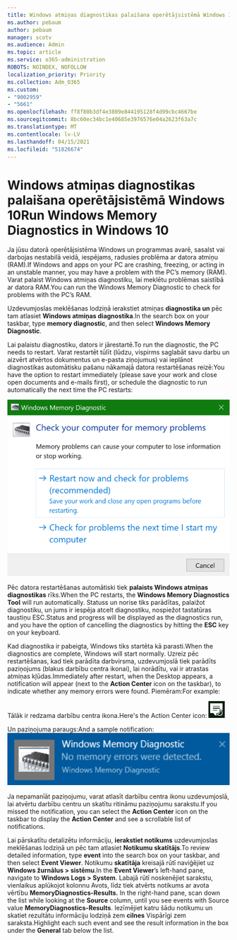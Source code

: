 ```yaml
---
title: Windows atmiņas diagnostikas palaišana operētājsistēmā Windows 10
ms.author: pebaum
author: pebaum
manager: scotv
ms.audience: Admin
ms.topic: article
ms.service: o365-administration
ROBOTS: NOINDEX, NOFOLLOW
localization_priority: Priority
ms.collection: Adm_O365
ms.custom:
- "9002959"
- "5661"
ms.openlocfilehash: ff8f80b3df4e3809e844195128f4d99cbc4667be
ms.sourcegitcommit: 8bc60ec34bc1e40685e3976576e04a2623f63a7c
ms.translationtype: MT
ms.contentlocale: lv-LV
ms.lasthandoff: 04/15/2021
ms.locfileid: "51826674"
---
```

# <a name="run-windows-memory-diagnostics-in-windows-10"></a><span data-ttu-id="399c3-102">Windows atmiņas diagnostikas palaišana operētājsistēmā Windows 10</span><span class="sxs-lookup"><span data-stu-id="399c3-102">Run Windows Memory Diagnostics in Windows 10</span></span>

<span data-ttu-id="399c3-103">Ja jūsu datorā operētājsistēma Windows un programmas avarē, sasalst vai darbojas nestabilā veidā, iespējams, radusies problēma ar datora atmiņu (RAM).</span><span class="sxs-lookup"><span data-stu-id="399c3-103">If Windows and apps on your PC are crashing, freezing, or acting in an unstable manner, you may have a problem with the PC’s memory (RAM).</span></span> <span data-ttu-id="399c3-104">Varat palaist Windows atmiņas diagnostiku, lai meklētu problēmas saistībā ar datora RAM.</span><span class="sxs-lookup"><span data-stu-id="399c3-104">You can run the Windows Memory Diagnostic to check for problems with the PC’s RAM.</span></span>

<span data-ttu-id="399c3-105">Uzdevumjoslas meklēšanas lodziņā ierakstiet atmiņas **diagnostika un** pēc tam atlasiet **Windows atmiņas diagnostika**.</span><span class="sxs-lookup"><span data-stu-id="399c3-105">In the search box on your taskbar, type **memory diagnostic**, and then select **Windows Memory Diagnostic**.</span></span> 

<span data-ttu-id="399c3-106">Lai palaistu diagnostiku, dators ir jārestartē.</span><span class="sxs-lookup"><span data-stu-id="399c3-106">To run the diagnostic, the PC needs to restart.</span></span> <span data-ttu-id="399c3-107">Varat restartēt tūlīt (lūdzu, vispirms saglabāt savu darbu un aizvērt atvērtos dokumentus un e-pasta ziņojumus) vai ieplānot diagnostikas automātisku pašanu nākamajā datora restartēšanas reizē:</span><span class="sxs-lookup"><span data-stu-id="399c3-107">You have the option to restart immediately (please save your work and close open documents and e-mails first), or schedule the diagnostic to run automatically the next time the PC restarts:</span></span>

![Windows atmiņas diagnostika](media/windows-memory-diagnostic.png)

<span data-ttu-id="399c3-109">Pēc datora restartēšanas automātiski tiek **palaists Windows atmiņas diagnostikas** rīks.</span><span class="sxs-lookup"><span data-stu-id="399c3-109">When the PC restarts, the **Windows Memory Diagnostics Tool** will run automatically.</span></span> <span data-ttu-id="399c3-110">Statuss un norise tiks parādītas, palaižot diagnostiku, un jums ir iespēja  atcelt diagnostiku, nospiežot tastatūras taustiņu ESC.</span><span class="sxs-lookup"><span data-stu-id="399c3-110">Status and progress will be displayed as the diagnostics run, and you have the option of cancelling the diagnostics by hitting the **ESC** key on your keyboard.</span></span>

<span data-ttu-id="399c3-111">Kad diagnostika ir pabeigta, Windows tiks startēta kā parasti.</span><span class="sxs-lookup"><span data-stu-id="399c3-111">When the diagnostics are complete, Windows will start normally.</span></span>
<span data-ttu-id="399c3-112">Uzreiz pēc restartēšanas, kad tiek parādīta darbvirsma,  uzdevumjoslā tiek parādīts paziņojums (blakus darbību centra ikonai), lai norādītu, vai ir atrastas atmiņas kļūdas.</span><span class="sxs-lookup"><span data-stu-id="399c3-112">Immediately after restart, when the Desktop appears, a notification will appear (next to the **Action Center** icon on the taskbar), to indicate whether any memory errors were found.</span></span> <span data-ttu-id="399c3-113">Piemēram:</span><span class="sxs-lookup"><span data-stu-id="399c3-113">For example:</span></span>

<span data-ttu-id="399c3-114">Tālāk ir redzama darbību centra ikona.</span><span class="sxs-lookup"><span data-stu-id="399c3-114">Here's the Action Center icon:</span></span> ![Darbību centra ikona](media/action-center-icon.png) 

<span data-ttu-id="399c3-116">Un paziņojuma paraugs:</span><span class="sxs-lookup"><span data-stu-id="399c3-116">And a sample notification:</span></span> ![Atmiņas kļūdu nav](media/no-memory-errors.png)

<span data-ttu-id="399c3-118">Ja nepamanīāt paziņojumu,  varat atlasīt darbību centra ikonu  uzdevumjoslā, lai atvērtu darbību centru un skatītu ritināmu paziņojumu sarakstu.</span><span class="sxs-lookup"><span data-stu-id="399c3-118">If you missed the notification, you can select the **Action Center** icon  on the taskbar to display the **Action Center** and see a scrollable list of notifications.</span></span>

<span data-ttu-id="399c3-119">Lai pārskatītu detalizētu informāciju, **ierakstiet notikums** uzdevumjoslas meklēšanas lodziņā un pēc tam atlasiet **Notikumu skatītājs**.</span><span class="sxs-lookup"><span data-stu-id="399c3-119">To review detailed information, type **event** into the search box on your taskbar, and then select **Event Viewer**.</span></span> <span data-ttu-id="399c3-120">Notikumu **skatītāja** kreisajā rūtī naviģējiet uz **Windows žurnālus > sistēmu**.</span><span class="sxs-lookup"><span data-stu-id="399c3-120">In the **Event Viewer**’s left-hand pane, navigate to **Windows Logs > System**.</span></span> <span data-ttu-id="399c3-121">Labajā rūtī noskenējiet sarakstu, vienlaikus aplūkojot kolonnu Avots, līdz tiek atvērts notikums ar avota vērtību **MemoryDiagnostics-Results.** </span><span class="sxs-lookup"><span data-stu-id="399c3-121">In the right-hand pane, scan down the list while looking at the **Source** column, until you see events with Source value **MemoryDiagnostics-Results**.</span></span> <span data-ttu-id="399c3-122">Iezīmējiet katru šādu notikumu un skatiet rezultātu informāciju lodziņā zem **cilnes** Vispārīgi zem saraksta.</span><span class="sxs-lookup"><span data-stu-id="399c3-122">Highlight each such event and see the result information in the box under the **General** tab below the list.</span></span>
